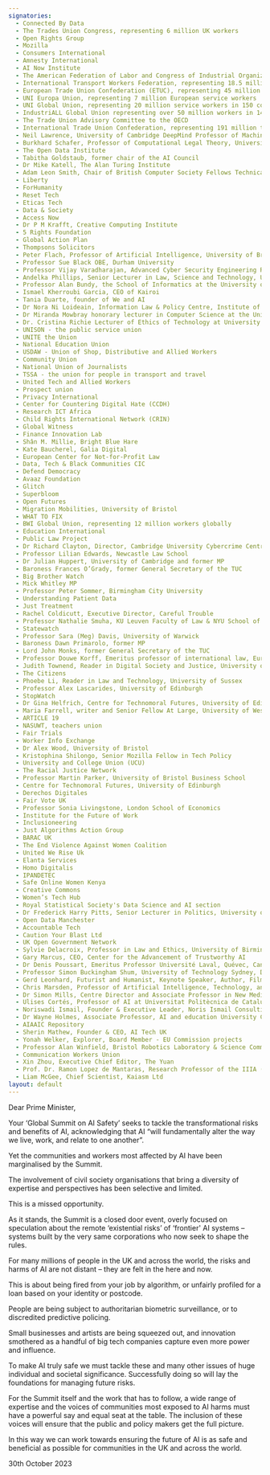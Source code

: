 ```yaml
---
signatories:
  - Connected By Data
  - The Trades Union Congress, representing 6 million UK workers
  - Open Rights Group
  - Mozilla
  - Consumers International
  - Amnesty International
  - AI Now Institute
  - The American Federation of Labor and Congress of Industrial Organizations (AFL-CIO), representing 60 unions and 12.5 million American workers
  - International Transport Workers Federation, representing 18.5 million workers globally
  - European Trade Union Confederation (ETUC), representing 45 million members from 93 trade union organisations in 41 European countries
  - UNI Europa Union, representing 7 million European service workers
  - UNI Global Union, representing 20 million service workers in 150 countries
  - IndustriALL Global Union representing over 50 million workers in 140 countries
  - The Trade Union Advisory Committee to the OECD
  - International Trade Union Confederation, representing 191 million trade union members in 167 countries and territories
  - Neil Lawrence, University of Cambridge DeepMind Professor of Machine Learning and Senior AI Fellow at The Alan Turing Institute
  - Burkhard Schafer, Professor of Computational Legal Theory, University of Edinburgh
  - The Open Data Institute
  - Tabitha Goldstaub, former chair of the AI Council
  - Dr Mike Katell, The Alan Turing Institute
  - Adam Leon Smith, Chair of British Computer Society Fellows Technical Advisory Group
  - Liberty
  - ForHumanity
  - Reset Tech
  - Eticas Tech
  - Data & Society
  - Access Now
  - Dr P M Krafft, Creative Computing Institute
  - 5 Rights Foundation
  - Global Action Plan
  - Thompsons Solicitors
  - Peter Flach, Professor of Artificial Intelligence, University of Bristol
  - Professor Sue Black OBE, Durham University
  - Professor Vijay Varadharajan, Advanced Cyber Security Engineering Research Centre (ACSRC), The University of Newcastle, Australia
  - Andelka Phillips, Senior Lecturer in Law, Science and Technology, University of Queensland
  - Professor Alan Bundy, the School of Informatics at the University of Edinburgh
  - Ismael Kherroubi Garcia, CEO of Kairoi 
  - Tania Duarte, founder of We and AI
  - Dr Nora Ni Loideain, Information Law & Policy Centre, Institute of Advanced Legal Studies, University of London
  - Dr Miranda Mowbray honorary lecturer in Computer Science at the University of Bristol
  - Dr. Cristina Richie Lecturer of Ethics of Technology at University of Edinburgh
  - UNISON - the public service union
  - UNITE the Union
  - National Education Union
  - USDAW - Union of Shop, Distributive and Allied Workers
  - Community Union
  - National Union of Journalists
  - TSSA - the union for people in transport and travel
  - United Tech and Allied Workers
  - Prospect union
  - Privacy International
  - Center for Countering Digital Hate (CCDH)
  - Research ICT Africa
  - Child Rights International Network (CRIN)
  - Global Witness
  - Finance Innovation Lab
  - Shân M. Millie, Bright Blue Hare
  - Kate Baucherel, Galia Digital
  - European Center for Not-for-Profit Law
  - Data, Tech & Black Communities CIC
  - Defend Democracy
  - Avaaz Foundation
  - Glitch
  - Superbloom
  - Open Futures
  - Migration Mobilities, University of Bristol
  - WHAT TO FIX
  - BWI Global Union, representing 12 million workers globally
  - Education International
  - Public Law Project
  - Dr Richard Clayton, Director, Cambridge University Cybercrime Centre 
  - Professor Lilian Edwards, Newcastle Law School
  - Dr Julian Huppert, University of Cambridge and former MP
  - Baroness Frances O’Grady, former General Secretary of the TUC
  - Big Brother Watch
  - Mick Whitley MP
  - Professor Peter Sommer, Birmingham City University
  - Understanding Patient Data
  - Just Treatment
  - Rachel Coldicutt, Executive Director, Careful Trouble
  - Professor Nathalie Smuha, KU Leuven Faculty of Law & NYU School of Law
  - Statewatch
  - Professor Sara (Meg) Davis, University of Warwick
  - Baroness Dawn Primarolo, former MP
  - Lord John Monks, former General Secretary of the TUC
  - Professor Douwe Korff, Emeritus professor of international law, European human rights and digital rights expert
  - Judith Townend, Reader in Digital Society and Justice, University of Sussex
  - The Citizens
  - Phoebe Li, Reader in Law and Technology, University of Sussex
  - Professor Alex Lascarides, University of Edinburgh
  - StopWatch
  - Dr Gina Helfrich, Centre for Technomoral Futures, University of Edinburgh
  - Maria Farrell, writer and Senior Fellow At Large, University of Western Australia Tech and Policy Lab
  - ARTICLE 19
  - NASUWT, teachers union
  - Fair Trials
  - Worker Info Exchange
  - Dr Alex Wood, University of Bristol
  - Kristophina Shilongo, Senior Mozilla Fellow in Tech Policy
  - University and College Union (UCU)
  - The Racial Justice Network
  - Professor Martin Parker, University of Bristol Business School
  - Centre for Technomoral Futures, University of Edinburgh
  - Derechos Digitales
  - Fair Vote UK
  - Professor Sonia Livingstone, London School of Economics 
  - Institute for the Future of Work
  - Inclusioneering
  - Just Algorithms Action Group 
  - BARAC UK
  - The End Violence Against Women Coalition 
  - United We Rise Uk
  - Elanta Services
  - Homo Digitalis
  - IPANDETEC
  - Safe Online Women Kenya
  - Creative Commons
  - Women’s Tech Hub
  - Royal Statistical Society's Data Science and AI section
  - Dr Frederick Harry Pitts, Senior Lecturer in Politics, University of Exeter
  - Open Data Manchester
  - Accountable Tech
  - Caution Your Blast Ltd
  - UK Open Government Network
  - Sylvie Delacroix, Professor in Law and Ethics, University of Birmingham
  - Gary Marcus, CEO, Center for the Advancement of Trustworthy AI
  - Dr Denis Poussart, Emeritus Professor Université Laval, Quévec, Canada, Fellow of the Canadian Academy of Engineering
  - Professor Simon Buckingham Shum, University of Technology Sydney, Director, Connected Intelligence Centre
  - Gerd Leonhard, Futurist and Humanist, Keynote Speaker, Author, Film Maker
  - Chris Marsden, Professor of Artificial Intelligence, Technology, and the Law at Monash University, Australia
  - Dr Simon Mills, Centre Director and Associate Professor in New Media, De Montfort University 
  - Ulises Cortés, Professor of AI at Universitat Politècnica de Catalunya, Coordinator of High-Performance AI at the Barcelona Supercomputing Center.
  - Noriswadi Ismail, Founder & Executive Leader, Noris Ismail Consulting, Strategy & Policy Ltd.
  - Dr Wayne Holmes, Associate Professor, AI and education University College London, Institute of Education
  - AIAAIC Repository
  - Sherin Mathew, Founder & CEO, AI Tech UK
  - Yonah Welker, Explorer, Board Member - EU Commission projects
  - Professor Alan Winfield, Bristol Robotics Laboratory & Science Communication Unit
  - Communication Workers Union
  - Xin Zhou, Executive Chief Editor, The Yuan
  - Prof. Dr. Ramon Lopez de Mantaras, Research Professor of the IIIA (Artificial Intelligence Research Institute) of the CSIC (Spanish National Research Council)
  - Liam McGee, Chief Scientist, Kaiasm Ltd
layout: default
---
```

Dear Prime Minister,

Your ‘Global Summit on AI Safety’ seeks to tackle the transformational risks and benefits of AI, acknowledging that AI “will fundamentally alter the way we live, work, and relate to one another”. 

Yet the communities and workers most affected by AI have been marginalised by the Summit.

The involvement of civil society organisations that bring a diversity of expertise and perspectives has been selective and limited. 

This is a missed opportunity. 

As it stands, the Summit is a closed door event, overly focused on speculation about the remote ‘existential risks’ of ‘frontier' AI systems – systems built by the very same corporations who now seek to shape the rules.

For many millions of people in the UK and across the world, the risks and harms of AI are not distant – they are felt in the here and now.

This is about being fired from your job by algorithm, or unfairly profiled for a loan based on your identity or postcode.

People are being subject to authoritarian biometric surveillance, or to discredited predictive policing.

Small businesses and artists are being squeezed out, and innovation smothered as a handful of big tech companies capture even more power and influence. 

To make AI truly safe we must tackle these and many other issues of huge individual and societal significance. Successfully doing so will lay the foundations for managing future risks.

For the Summit itself and the work that has to follow, a wide range of expertise and the voices of communities most exposed to AI harms must have a powerful say and equal seat at the table. The inclusion of these voices will ensure that the public and policy makers get the full picture.

In this way we can work towards ensuring the future of AI is as safe and beneficial as possible for communities in the UK and across the world.

30th October 2023
